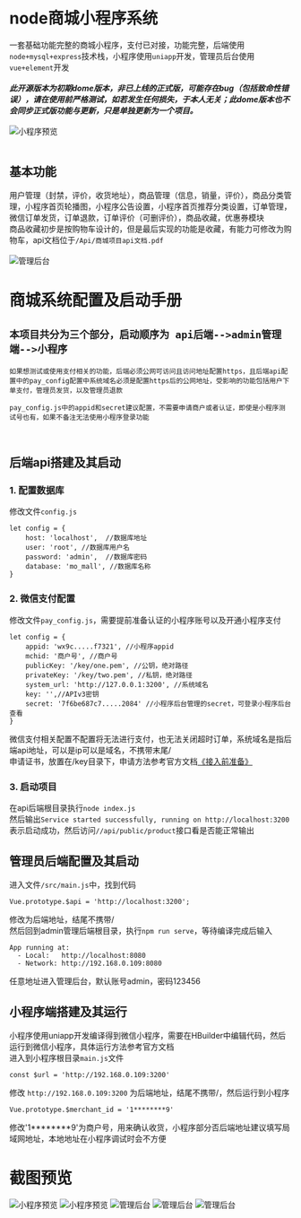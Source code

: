 # node商城小程序系统
一套基础功能完整的商城小程序，支付已对接，功能完整，后端使用`node+mysql+express`技术栈，小程序使用`uniapp`开发，管理员后台使用`vue+element`开发
<br><br>
***此开源版本为初期dome版本，非已上线的正式版，可能存在bug（包括致命性错误），请在使用前严格测试，如若发生任何损失，于本人无关；此dome版本也不会同步正式版功能与更新，只是单独更新为一个项目。***
<br><br>
![小程序预览](https://github.com/moyuc1966/shopping-mall/blob/main/images/p1.png "小程序预览") 
<br><br>
## 基本功能

用户管理（封禁，评价，收货地址），商品管理（信息，销量，评价），商品分类管理，小程序首页轮播图，小程序公告设置，小程序首页推荐分类设置，订单管理，微信订单发货，订单退款，订单评价（可删评价），商品收藏，优惠券模块
<br>商品收藏初步是按购物车设计的，但是最后实现的功能是收藏，有能力可修改为购物车，api文档位于`/Api/商城项目api文档.pdf`
<br><br>
![管理后台](https://github.com/moyuc1966/shopping-mall/blob/main/images/p3.png "管理后台") 

# 商城系统配置及启动手册
``` 本项目共分为三个部分，启动顺序为 api后端-->admin管理端-->小程序 ```
---
``` 
如果想测试或使用支付相关的功能，后端必须公网可访问且访问地址配置https，且后端api配置中的pay_config配置中系统域名必须是配置https后的公网地址，受影响的功能包括用户下单支付，管理员发货，以及管理员退款

pay_config.js中的appid和secret建议配置，不需要申请商户或者认证，即使是小程序测试号也有，如果不备注无法使用小程序登录功能



```
## 后端api搭建及其启动
### 1. 配置数据库
修改文件`config.js`
```
let config = {
    host: 'localhost',  //数据库地址
    user: 'root', //数据库用户名
    password: 'admin',  //数据库密码
    database: 'mo_mall', //数据库名称
}
```
### 2. 微信支付配置
修改文件`pay_config.js`，需要提前准备认证的小程序账号以及开通小程序支付

```
let config = {
    appid: 'wx9c.....f7321', //小程序appid
    mchid: '商户号', //商户号
    publicKey: '/key/one.pem', //公钥，绝对路径
    privateKey: '/key/two.pem', //私钥，绝对路径
    system_url: 'http://127.0.0.1:3200', //系统域名
    key: '',//APIv3密钥
    secret: '7f6be687c7.....2084' //小程序后台管理的secret，可登录小程序后台查看
}
```
微信支付相关配置不配置将无法进行支付，也无法关闭超时订单，系统域名是指后端api地址，可以是ip可以是域名，不携带末尾/<br>
申请证书，放置在/key目录下，申请方法参考官方文档[《接入前准备》](https://pay.weixin.qq.com/wiki/doc/apiv3/open/pay/chapter2_8_1.shtml)
### 3. 启动项目
在api后端根目录执行`node index.js` <br> 然后输出`Service started successfully, running on http://localhost:3200`表示启动成功，然后访问`//api/public/product`接口看是否能正常输出

## 管理员后端配置及其启动
进入文件`/src/main.js`中，找到代码
```
Vue.prototype.$api = 'http://localhost:3200';
```
修改为后端地址，结尾不携带/<br>
然后回到admin管理后端根目录，执行`npm run serve`，等待编译完成后输入
```
App running at:
  - Local:   http://localhost:8080
  - Network: http://192.168.0.109:8080
```
任意地址进入管理后台，默认账号admin，密码123456

## 小程序端搭建及其运行
小程序使用uniapp开发编译得到微信小程序，需要在HBuilder中编辑代码，然后运行到微信小程序，具体运行方法参考官方文档<br>
进入到小程序根目录`main.js`文件
```
const $url = 'http://192.168.0.109:3200'
```
修改 `http://192.168.0.109:3200` 为后端地址，结尾不携带/，然后运行到小程序

```
Vue.prototype.$merchant_id = '1********9'
```
修改'1********9'为商户号，用来确认收货，小程序部分否后端地址建议填写局域网地址，本地地址在小程序调试时会不方便
# 截图预览
![小程序预览](https://github.com/moyuc1966/shopping-mall/blob/main/images/p1.png "小程序预览") 
![小程序预览](https://github.com/moyuc1966/shopping-mall/blob/main/images/p2.png "小程序预览") 
![管理后台](https://github.com/moyuc1966/shopping-mall/blob/main/images/p3.png "管理后台") 
![管理后台](https://github.com/moyuc1966/shopping-mall/blob/main/images/p4.png "管理后台") 
![管理后台](https://github.com/moyuc1966/shopping-mall/blob/main/images/p5.png "管理后台") 
